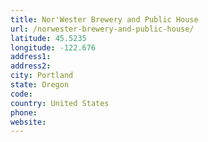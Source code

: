 ```yaml
---
title: Nor'Wester Brewery and Public House
url: /norwester-brewery-and-public-house/
latitude: 45.5235
longitude: -122.676
address1: 
address2: 
city: Portland
state: Oregon
code: 
country: United States
phone: 
website: 
---
```


